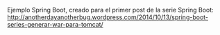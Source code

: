 Ejemplo Spring Boot, creado para el primer post de la serie Spring Boot: http://anotherdayanotherbug.wordpress.com/2014/10/13/spring-boot-series-generar-war-para-tomcat/
